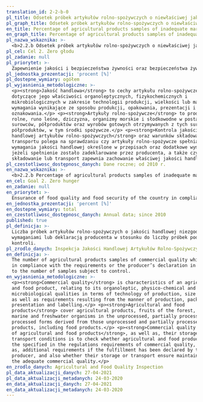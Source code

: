```yaml
---
translation_id: 2-2-b-0
pl_title: Odsetek próbek artykułów rolno-spożywczych o niewłaściwej jakości handlowej
pl_graph_title: Odsetek próbek artykułów rolno-spożywczych o niewłaściwej jakości handlowej
en_title: Percentage of agricultural products samples of inadequate marketable quality
en_graph_title: Percentage of agricultural products samples of inadequate marketable quality
pl_nazwa_wskaznika: >-
  <b>2.2.b Odsetek próbek artykułów rolno-spożywczych o niewłaściwej jakości handlowej</b>
pl_cel: Cel 2. Zero głodu
pl_zadanie: null
pl_priorytet: >-
  Zapewnienie jakości i bezpieczeństwa żywności oraz bezpieczeństwa żywnościowego kraju, przy uwzględnieniu wymogów środowiskowych
pl_jednostka_prezentacji: 'procent [%]'
pl_dostepne_wymiary: ogółem
pl_wyjasnienia_metodologiczne: >-
  <p><strong>Jakość handlowa</strong> to cechy artykułu rolno-spożywczego
  dotyczące jego właściwości organoleptycznych, fizykochemicznych i
  mikrobiologicznych w zakresie technologii produkcji, wielkości lub masy oraz
  wymagania wynikające ze sposobu produkcji, opakowania, prezentacji i
  oznakowania.</p> <p><strong>Artykuły rolno-spożywcze</strong> to produkty
  rolne, runo leśne, dziczyzna, organizmy morskie i słodkowodne w postaci
  surowców, półproduktów oraz wyrobów gotowych otrzymywanych z tych surowców i
  półproduktów, w tym środki spożywcze.</p> <p><strong>Kontrola jakości
  handlowej artykułów rolno-spożywczych</strong> oraz warunków składowania i
  transportu polega na sprawdzaniu czy artykuły rolno-spożywcze spełniają
  wymagania jakości handlowej określone w przepisach oraz dodatkowe wymagania,
  jeżeli spełnienie zostało zadeklarowane przez producenta, a także czy ich
  składowanie lub transport zapewnia zachowanie właściwej jakości handlowej.</p>
pl_czestotliwosc_dostępnosc_danych: Dane roczne; od 2010 r.
en_nazwa_wskaznika: >-
  <b>2.2.b Percentage of agricultural products samples of inadequate marketable quality</b>
en_cel: Goal 2. Zero hunger
en_zadanie: null
en_priorytet: >-
  Ensurance of food quality and food security of the country in compliance with environmental requirements
en_jednostka_prezentacji: 'percent [%]'
en_dostepne_wymiary: total
en_czestotliwosc_dostępnosc_danych: Annual data; since 2010
published: true
pl_definicja: >-
  Liczba próbek artykułów rolno-spożywczych o jakości handlowej niezgodnej z
  wymaganiami lub deklaracją producenta w stosunku do liczby próbek poddanych
  kontroli.
pl_zrodlo_danych: Inspekcja Jakości Handlowej Artykułów Rolno-Spożywczych
en_definicja: >-
  The number of agricultural products samples of commercial quality which is not
  in compliance with the requirements or the producer’s declaration in relation
  to the number of samples subject to control.
en_wyjasnienia_metodologiczne: >-
  <p><strong>Commercial quality</strong> is characteristics of an agricultural
  and food product, relating to its organoleptic, physico-chemical and
  microbiological qualities in terms of technology of production, size and mass
  as well as requirements resulting from the manner of production, packaging,
  presentation and labelling.</p> <p><strong>Agricultural and food
  products</strong> cover agricultural products, fruits of the forest, game,
  marine and freshwater organisms in the unprocessed, partially processed and
  processed forms derived from those unprocessed and partially processed
  products, including food products.</p> <p><strong>Commercial quality control
  of agricultural and food products</strong>, as well as, their storage and
  transport conditions is to check whether agricultural and food products meet
  the specified in the regulations requirements of commercial quality, as well
  as, additional requirements if the fulfillment has been declared by the
  producer, and also whether their storage or transport ensure maintaining of
  the adequate commercial quality.</p>
en_zrodlo_danych: Agricultural and Food Quality Inspection
pl_data_aktualizacji_danych: 27-04-2021
pl_data_aktualizacji_metadanych: 24-03-2020
en_data_aktualizacji_danych: 27-04-2021
en_data_aktualizacji_metadanych: 24-03-2020
---
```

